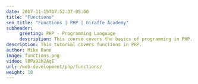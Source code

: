 ```yaml
---
date: 2017-11-15T17:52:37-05:00
title: "Functions"
seo_title: "Functions | PHP | Giraffe Academy"
subheader:
     greeting: PHP - Programming Language
     description: This course covers the basics of programming in PHP. Work your way through the videos and we'll teach you everything you need to know to start your programming journey!
description: This tutorial covers functions in PHP.
author: Mike Dane
image: functions.png
video: lBPa92h2AqE
url: /web-development/php/functions/
weight: 18
---
```

